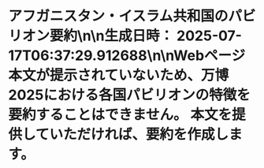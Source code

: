 # アフガニスタン・イスラム共和国のパビリオン要約\n\n**生成日時：** 2025-07-17T06:37:29.912688\n\nWebページ本文が提示されていないため、万博2025における各国パビリオンの特徴を要約することはできません。  本文を提供していただければ、要約を作成します。